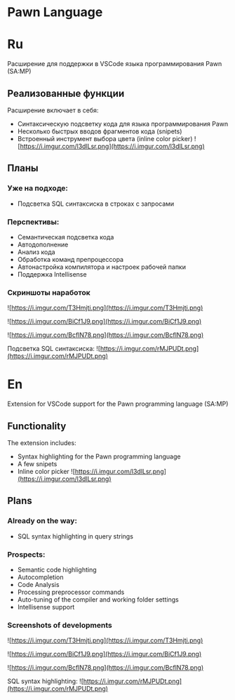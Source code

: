 # Pawn Language
# Ru

Расширение для поддержки в VSCode языка программирования Pawn (SA:MP)

## Реализованные функции

Расширение включает в себя:
- Синтаксическую подсветку кода для языка программирования Pawn
- Несколько быстрых вводов фрагментов кода (snipets) 
- Встроенный инструмент выбора цвета (inline color picker)
![https://i.imgur.com/l3dlLsr.png](https://i.imgur.com/l3dlLsr.png)


## Планы

### Уже на подходе:
- Подсветка SQL синтаксиска в строках с запросами

### Перспективы:
- Семантическая подсветка кода
- Автодополнение
- Анализ кода
- Обработка команд препроцессора
- Автонастройка компилятора и настроек рабочей папки
- Поддержка Intellisense

### Скриншоты наработок

![https://i.imgur.com/T3Hmjti.png](https://i.imgur.com/T3Hmjti.png)

![https://i.imgur.com/BiCf1J9.png](https://i.imgur.com/BiCf1J9.png)

![https://i.imgur.com/BcflN78.png](https://i.imgur.com/BcflN78.png)

Подсветка SQL синтаксиска:
![https://i.imgur.com/rMJPUDt.png](https://i.imgur.com/rMJPUDt.png)

# En

Extension for VSCode support for the Pawn programming language (SA:MP)

## Functionality

The extension includes:
- Syntax highlighting for the Pawn programming language
- A few snipets
- Inline color picker
![https://i.imgur.com/l3dlLsr.png](https://i.imgur.com/l3dlLsr.png)

## Plans

### Already on the way:
- SQL syntax highlighting in query strings

### Prospects:
- Semantic code highlighting
- Autocompletion
- Code Analysis
- Processing preprocessor commands
- Auto-tuning of the compiler and working folder settings
- Intellisense support

### Screenshots of developments

![https://i.imgur.com/T3Hmjti.png](https://i.imgur.com/T3Hmjti.png)

![https://i.imgur.com/BiCf1J9.png](https://i.imgur.com/BiCf1J9.png)

![https://i.imgur.com/BcflN78.png](https://i.imgur.com/BcflN78.png)

SQL syntax highlighting:
![https://i.imgur.com/rMJPUDt.png](https://i.imgur.com/rMJPUDt.png)


